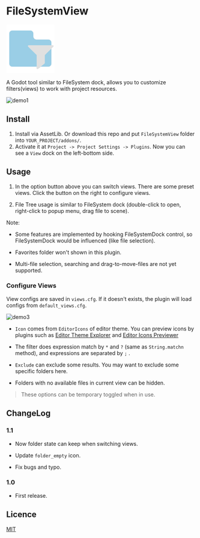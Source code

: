 # FileSystemView

![icon](images/icon.png)

A Godot tool similar to FileSystem dock, allows you to customize filters(views) to work with project resources.

![demo1](https://user-images.githubusercontent.com/12966814/90251893-1f898b80-de71-11ea-9a03-49f3c1dce84f.gif)

## Install

1. Install via AssetLib. Or download this repo and put `FileSystemView` folder into `YOUR_PROJECT/addons/`.
2. Activate it at `Project -> Project Settings -> Plugins`. Now you can see a `View` dock on the left-bottom side.

## Usage

1. In the option button above you can switch views. There are some preset views. Click the button on the right to configure views.

2. File Tree usage is similar to FileSystem dock (double-click to open, right-click to popup menu, drag file to scene).

Note:

- Some features are implemented by hooking FileSystemDock control, so FileSystemDock would be influenced (like file selection).

- Favorites folder won't shown in this plugin.

- Multi-file selection, searching and drag-to-move-files are not yet supported.

### Configure Views

View configs are saved in `views.cfg`. If it doesn't exists, the plugin will load configs from `default_views.cfg`.

![demo3](https://user-images.githubusercontent.com/12966814/86586164-0f50d780-bfba-11ea-8deb-a3ece305281b.png)

- `Icon` comes from `EditorIcons` of editor theme. You can preview icons by plugins such as [Editor Theme Explorer](https://godotengine.org/asset-library/asset/557) and [Editor Icons Previewer](https://godotengine.org/asset-library/asset/374)

- The filter does expression match by `*` and `?` (same as `String.matchn` method), and expressions are separated by `;` .

- `Exclude` can exclude some results. You may want to exclude some specific folders here.

- Folders with no available files in current view can be hidden.

> These options can be temporary toggled when in use.

## ChangeLog

### 1.1

- Now folder state can keep when switching views.

- Update `folder_empty` icon.

- Fix bugs and typo.

### 1.0

- First release.

## Licence

[MIT](LICENSE)
